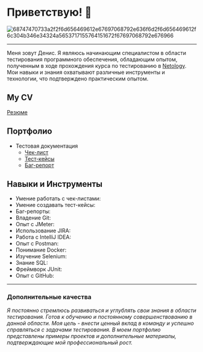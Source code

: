 # Приветствую! 👋
   ![68747470733a2f2f6d656469612e67697068792e636f6d2f6d656469612f6c304b346e34324a5653717155764151672f67697068792e676966](https://github.com/Denwin22/denwin22/assets/118653495/b7e89a2d-ea88-40bc-bca4-9155537797d4)
_ _ _
Меня зовут Денис. Я являюсь начинающим специалистом в области тестирования программного обеспечения, обладающим опытом, полученным в ходе прохождения курса по тестированию в [Netology](https://netology.ru/programs/qa?utm_source=admitad&utm_medium=cpa&utm_campaign=affiliate&admitad_uid=ab8201b70adc291eadef15fda3d22387&utm_term=58#/lessons). Мои навыки и знания охватывают различные инструменты и технологии, что подтверждено практическим опытом.

## My CV 
[Резюме](https://hh.ru/applicant/resumes/view?resume=14819c0fff07c52cba0039ed1f336a3471626b)

## Портфолио
* Тестовая документация
  * [Чек-лист](https://docs.google.com/spreadsheets/d/1oD7B3lBSWRVlhRiapCHnzZzCXTwnx4Yei0i3uIyM80E/edit?usp=sharing)
  * [Тест-кейсы](https://docs.google.com/spreadsheets/d/1ObvGUQDp24wZhaYW7clhJqqU3-rMOfYQTQxMRdZIZ5A/edit?usp=sharing)
  * [Баг-репорт](https://github.com/Denwin22/HW-2.1-Gradle/issues/3)

## Навыки и Инструменты
* Умение работать с чек-листами:
* Умение создавать тест-кейсы:
* Баг-репорты:
* Владение Git:
* Опыт с JMeter:
* Использование JIRA:
* Работа с IntelliJ IDEA:
* Опыт с Postman:
* Понимание Docker:
* Изучение Selenium:
* Знание SQL:
* Фреймворк JUnit:
* Опыт с GitHub:
_ _ _
### Дополнительные качества
*Я постоянно стремлюсь развиваться и углублять свои знания в области тестирования. Готов к обучению и постоянному совершенствованию в данной области. Моя цель - внести ценный вклад в команду и успешно справляться с задачами тестирования. В моем портфолио представлены примеры проектов и дополнительные материалы, подтверждающие мой профессиональный рост.*
